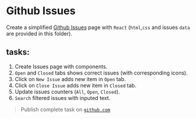 # Github Issues

Create a simplified [Github Issues](https://github.com/facebook/react/issues) page with `React` (`html`,`css` and issues `data` are provided in this folder).

## tasks:

1.  Create Issues page with components.
2.  `Open` and `Closed` tabs shows correct issues (with corresponding icons).
3.  Click on `New Issue` adds new item in `Open` tab.
4.  Click on `Close Issue` adds new item in `Closed` tab.
5.  Update issues counters (`All`, `Open`, `Closed`).
6.  `Search` filtered issues with inputed text.

> Publish complete task on [`github.com`](https://github.com/)
